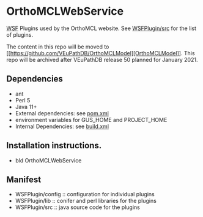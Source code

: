 # OrthoMCLWebService
[WSF](https://github.com/VEuPathDB/WSF) Plugins used by the OrthoMCL website.  See [WSFPlugin/src](WSFPlugin/src/main/java/org/orthomcl/wsfplugin) for the list of plugins.

The content in this repo will be moved to [[https://github.com/VEuPathDB/OrthoMCLModel][OrthoMCLModel]]. This repo will be archived after VEuPathDB release 50 planned for January 2021.

## Dependencies

   + ant
   + Perl 5
   + Java 11+
   + External dependencies: see [pom.xml](pom.xml)
   + environment variables for GUS_HOME and PROJECT_HOME
   + Internal Dependencies: see [build.xml](build.xml)

## Installation instructions.

   + bld OrthoMCLWebService

## Manifest

   + WSFPlugin/config :: configuration for individual plugins
   + WSFPlugin/lib :: conifer and perl libraries for the plugins
   + WSFPlugin/src :: java source code for the plugins

